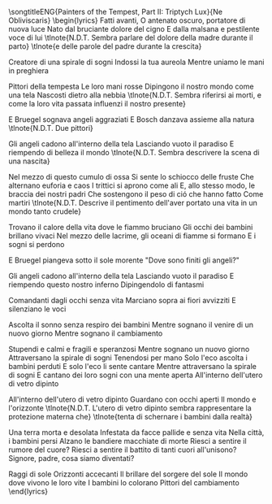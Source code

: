 \songtitleENG{Painters of the Tempest, Part II: Triptych Lux}{Ne Obliviscaris}
\begin{lyrics}
Fatti avanti, O antenato oscuro, portatore di nuova luce
Nato dal bruciante dolore del cigno
E dalla malsana e pestilente voce di lui
\tlnote{N.D.T. Sembra parlare del dolore della madre durante il parto}
\tlnote{e delle parole del padre durante la crescita}

Creatore di una spirale di sogni
Indossi la tua aureola
Mentre uniamo le mani in preghiera

Pittori della tempesta
Le loro mani rosse
Dipingono il nostro mondo come una tela
Nascosti dietro alla nebbia
\tlnote{N.D.T. Sembra riferirsi ai morti, e come la loro vita passata influenzi il nostro presente}

E Bruegel sognava angeli aggraziati
E Bosch danzava assieme alla natura
\tlnote{N.D.T. Due pittori}

Gli angeli cadono all'interno della tela
Lasciando vuoto il paradiso
E riempendo di belleza il mondo
\tlnote{N.D.T. Sembra descrivere la scena di una nascita}

Nel mezzo di questo cumulo di ossa
Si sente lo schiocco delle fruste
Che alternano euforia e caos
I trittici si aprono come ali
E, allo stesso modo, le braccia dei nostri padri
Che sostengono il peso di ció che hanno fatto
Come martiri
\tlnote{N.D.T. Descrive il pentimento dell'aver portato una vita in un mondo tanto crudele}

Trovano il calore della vita dove le fiammo bruciano
Gli occhi dei bambini brillano vivaci
Nel mezzo delle lacrime, gli oceani di fiamme si formano
E i sogni si perdono

E Bruegel piangeva sotto il sole morente
"Dove sono finiti gli angeli?"

Gli angeli cadono all'interno della tela
Lasciando vuoto il paradiso
E riempendo questo nostro inferno
Dipingendolo di fantasmi

Comandanti dagli occhi senza vita
Marciano sopra ai fiori avvizziti
E silenziano le voci

Ascolta il sonno senza respiro dei bambini
Mentre sognano il venire di un nuovo giorno
Mentre sognano il cambiamento

Stupendi e calmi e fragili e speranzosi
Mentre sognano un nuovo giorno
Attraversano la spirale di sogni
Tenendosi per mano
Solo l'eco ascolta i bambini perduti
E solo l'eco li sente cantare
Mentre attraversano la spirale di sogni
E cantano dei loro sogni con una mente aperta
All'interno dell'utero di vetro dipinto

All'interno dell'utero di vetro dipinto
Guardano con occhi aperti
Il mondo e l'orizzonte
\tlnote{N.D.T. L'utero di vetro dipinto sembra rappresentare la protezione materna che}
\tlnote{tenta di schernare i bambini dalla realtà}

Una terra morta e desolata
Infestata da facce pallide e senza vita
Nella città, i bambini persi
Alzano le bandiere macchiate di morte
Riesci a sentire il rumore del cuore?
Riesci a sentire il battito di tanti cuori all'unisono?
Signore, padre, cosa siamo diventati?

Raggi di sole
Orizzonti accecanti
Il brillare del sorgere del sole
Il mondo dove vivono le loro vite
I bambini lo colorano
Pittori del cambiamento
\end{lyrics}

